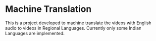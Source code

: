 # Machine Translation

This is a project developed to machine translate the videos with English audio to videos in Regional Languages. Currently only some Indian Languages are implemented.
